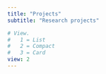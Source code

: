 ```yaml
---
title: "Projects"
subtitle: "Research projects"

# View.
#   1 = List
#   2 = Compact
#   3 = Card
view: 2
---
```

